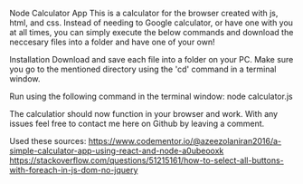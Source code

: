 Node Calculator App
This is a calculator for the browser created with js, html, and css. Instead of needing to Google calculator, or have one with you at all times, you can simply execute the below commands and download the neccesary files into a folder and have one of your own!

Installation
Download and save each file into a folder on your PC. Make sure you go to the mentioned directory using the 'cd' command in a terminal window.

Run using the following command in the terminal window:
node calculator.js

The calculatior should now function in your browser and work.
With any issues feel free to contact me here on Github by leaving a comment.

Used these sources:
https://www.codementor.io/@azeezolaniran2016/a-simple-calculator-app-using-react-and-node-a0ubeooxk 
https://stackoverflow.com/questions/51215161/how-to-select-all-buttons-with-foreach-in-js-dom-no-jquery
